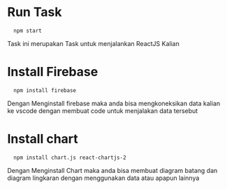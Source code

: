 # Run Task
```
  npm start
```
Task ini merupakan Task untuk menjalankan ReactJS Kalian

# Install Firebase
```
  npm install firebase
```
Dengan Menginstall firebase maka anda bisa mengkoneksikan data kalian ke vscode dengan membuat code untuk menjalakan data tersebut
# Install chart
```
  npm install chart.js react-chartjs-2
```
Dengan Menginstall Chart maka anda bisa membuat diagram batang dan diagram lingkaran dengan menggunakan data atau apapun lainnya
